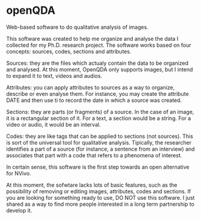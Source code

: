 # openQDA
Web-based software to do qualitative analysis of images.

This software was created to help me organize and analyse the data I collected for my Ph.D. research project.
The software works based on four concepts: sources, codes, sections and attributes.

Sources: they are the files which actualy contain the data to be organized and analysed. At this moment, OpenQDA only supports images, but I intend to expand it to text, videos and audios.

Attributes: you can apply attributes to sources as a way to organize, describe or even analyse them. For instance, you may create the attribute DATE and then use ti to record the date in which a source was created.

Sections: they are parts (or fragments) of a source. In the case of an image, it is a rectangular section of it. For a text, a section would be a string. For a video or audio, it would be an interval.

Codes: they are like tags that can be applied to sections (not sources). This is sort of the universal tool for qualitative analysis. Tipically, the researcher identifies a part of a source (for instance, a sentence from an interview) and associates that part with a code that refers to a phenomena of interest.

In certain sense, this software is the first step towards an open alternative for NVivo.

At this moment, the sofwtare lacks lots of basic features, such as the possibility of removing or editing images, attributes, codes and sections. If you are looking for something ready to use, DO NOT use this software. I just shared as a way to find more people interested in a long term partnership to develop it.
